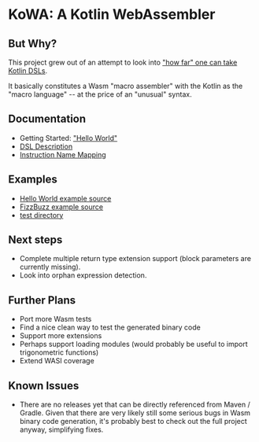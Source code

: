 # KoWA: A Kotlin WebAssembler

## But Why?

This project grew out of an attempt to look into ["how far" one can take
Kotlin DSLs](https://github.com/stefanhaustein/greenspun). 

It basically constitutes a Wasm "macro assembler" with
the Kotlin as the "macro language" -- at the price of an "unusual" syntax.

## Documentation

- Getting Started: ["Hello World"](doc/hello_world.md)
- [DSL Description](doc/dsl_description.md)
- [Instruction Name Mapping](doc/instruction_name_mapping.md)

## Examples

- [Hello World example source](https://github.com/kobjects/kowa/blob/main/core/src/commonMain/kotlin/org/kobjects/kowa/demo/HelloWorld.kt)
- [FizzBuzz example source](https://github.com/kobjects/kowa/blob/main/core/src/commonMain/kotlin/org/kobjects/kowa/demo/FizzBuzz.kt)
- [test directory](https://github.com/kobjects/greenspun/tree/main/core/src/commonTest/kotlin/org/kobjects/greenspun)

## Next steps

- Complete multiple return type extension support (block parameters are currently missing).
- Look into orphan expression detection.

## Further Plans

- Port more Wasm tests
- Find a nice clean way to test the generated binary code
- Support more extensions 
- Perhaps support loading modules (would probably be useful to import trigonometric functions)
- Extend WASI coverage


## Known Issues

- There are no releases yet that can be directly referenced from Maven / Gradle. Given that there are
  very likely still some serious bugs in Wasm binary code
  generation, it's probably best to check out the
  full project anyway, simplifying fixes.

